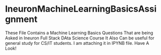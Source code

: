 # IneuronMachineLearningBasicsAssignment

These File Contains a Machine Learning Basics Questions That are being Asked in Ineuron Full Stack DAta Science Course It Also Can be useful for general study for CS/IT students. I am attaching it in IPYNB file. Have A Look!
